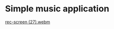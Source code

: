 # Simple music application 

[rec-screen (27).webm](https://user-images.githubusercontent.com/101255867/221403326-a09cba49-086f-4685-a3e1-c9666d8bf536.webm)
